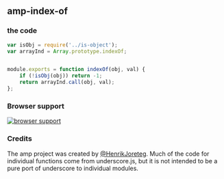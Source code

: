 ## amp-index-of


### the code

```javascript
var isObj = require('../is-object');
var arrayInd = Array.prototype.indexOf;


module.exports = function indexOf(obj, val) {
    if (!isObj(obj)) return -1;
    return arrayInd.call(obj, val);
};
```

### Browser support

[![browser support](https://ci.testling.com/henrikjoreteg/amp-index-of.png)](https://ci.testling.com/ampersandjs/amp-index-of)

### Credits

The amp project was created by [@HenrikJoreteg](http://twitter.com/henrikjoreteg). Much of the code for individual functions come from underscore.js, but it is not intended to be a pure port of underscore to individual modules.